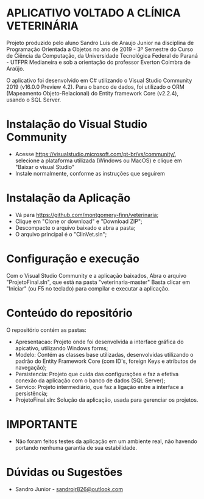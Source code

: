 # APLICATIVO VOLTADO A CLÍNICA VETERINÁRIA
Projeto produzido pelo aluno Sandro Luis de Araujo Junior na disciplina de Programação Orientada a Objetos no ano de 2019 - 3º Semestre do Curso de Ciência da Computação, da Universidade Tecnológica Federal do Paraná - UTFPR Medianeira e sob a orientação do professor Everton Coimbra de Araújo.

O aplicativo foi desenvolvido em C# utilizando o Visual Studio Community 2019 (v16.0.0 Preview 4.2). Para o banco de dados, foi utilizado o ORM (Mapeamento Objeto-Relacional) do Entity framework Core (v2.2.4), usando o SQL Server.

# Instalação do Visual Studio Community
* Acesse https://visualstudio.microsoft.com/pt-br/vs/community/, selecione a plataforma utilizada (Windows ou MacOS) e clique em "Baixar o visual Studio"
* Instale normalmente, conforme as instruções que seguirem

# Instalação da Aplicação
* Vá para https://github.com/montgomery-finn/veterinaria;
* Clique em "Clone or download" e "Download ZIP";
* Descompacte o arquivo baixado e abra a pasta;
* O arquivo principal é o "ClinVet.sln";

# Configuração e execução
Com o Visual Studio Community e a aplicação baixados, Abra o arquivo "ProjetoFinal.sln", que está na pasta "veterinaria-master"
Basta clicar em "Iniciar" (ou F5 no teclado) para compilar e executar a aplicação.

# Conteúdo do repositório
O repositório contém as pastas:

* Apresentacao: Projeto onde foi desenvolvida a interface gráfica do apicativo, utilizando Windows forms;
* Modelo: Contém as classes base utilizadas, desenvolvidas utilizando o padrão do Entity Framework Core (com ID's, foreign Keys e atributos de navegação);
* Persistencia: Projeto que cuida das configurações e faz a efetiva conexão da aplicação com o banco de dados (SQL Server);
* Servico: Projeto intermediário, que faz a ligação entre a interface a persistência;
* ProjetoFinal.sln: Solução da aplicação, usada para gerenciar os projetos.

# IMPORTANTE
* Não foram feitos testes da aplicação em um ambiente real, não havendo portando nenhuma garantia de sua estabilidade.

# Dúvidas ou Sugestões
* Sandro Junior - sandrojr826@outlook.com
